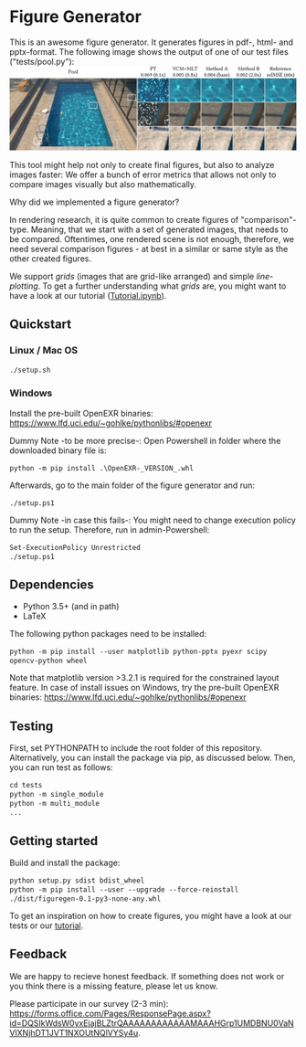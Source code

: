 # Figure Generator

This is an awesome figure generator. It generates figures in pdf-, html- and pptx-format.
The following image shows the output of one of our test files ("tests/pool.py"):
![](multi-module.png)

This tool might help not only to create final figures, but also to analyze images faster: We offer a bunch of error metrics that allows not only to compare images visually but also mathematically.

Why did we implemented a figure generator?

In rendering research, it is quite common to create figures of "comparison"-type. Meaning, that we start with a set of generated images, that needs to be compared. Oftentimes, one rendered scene is not enough, therefore, we need several comparison figures - at best in a similar or same style as the other created figures.

We support _grids_ (images that are grid-like arranged) and simple _line-plotting_. To get a further understanding what _grids_ are, you might want to have a look at our tutorial ([Tutorial.ipynb](Tutorial.ipynb)).

## Quickstart

### Linux / Mac OS

```
./setup.sh
```

### Windows

Install the pre-built OpenEXR binaries: https://www.lfd.uci.edu/~gohlke/pythonlibs/#openexr

Dummy Note -to be more precise-: Open Powershell in folder where the downloaded binary file is:
``` 
python -m pip install .\OpenEXR-_VERSION_.whl
```

Afterwards, go to the main folder of the figure generator and run:
```
./setup.ps1
```
Dummy Note -in case this fails-: You might need to change execution policy to run the setup. Therefore, run in admin-Powershell:
```
Set-ExecutionPolicy Unrestricted
./setup.ps1
```

## Dependencies

- Python 3.5+ (and in path)
- LaTeX

The following python packages need to be installed:
```
python -m pip install --user matplotlib python-pptx pyexr scipy opencv-python wheel
```
Note that matplotlib version >3.2.1 is required for the constrained layout feature.
In case of install issues on Windows, try the pre-built OpenEXR binaries:
https://www.lfd.uci.edu/~gohlke/pythonlibs/#openexr

## Testing

First, set PYTHONPATH to include the root folder of this repository.
Alternatively, you can install the package via pip, as discussed below. Then, you can run test as follows:
```
cd tests
python -m single_module
python -m multi_module
...
```

## Getting started

Build and install the package:
```
python setup.py sdist bdist_wheel
python -m pip install --user --upgrade --force-reinstall ./dist/figuregen-0.1-py3-none-any.whl
```

To get an inspiration on how to create figures, you might have a look at our tests or our [tutorial](Tutorial.ipynb).

## Feedback 

We are happy to recieve honest feedback. If something does not work or you think there is a missing feature, please let us know.

Please participate in our survey (2-3 min):
https://forms.office.com/Pages/ResponsePage.aspx?id=DQSIkWdsW0yxEjajBLZtrQAAAAAAAAAAAAMAAAHGrp1UMDBNU0VaNVlXNjhDT1JVT1NXOUtNQlVYSy4u.

